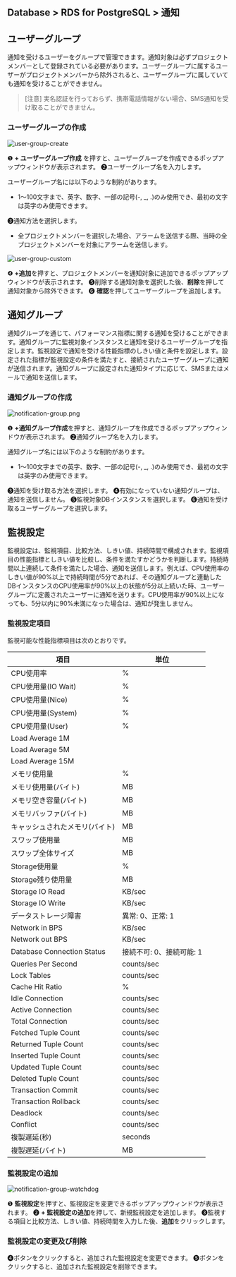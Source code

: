 ## Database > RDS for PostgreSQL > 通知

## ユーザーグループ

通知を受けるユーザーをグループで管理できます。通知対象は必ずプロジェクトメンバーとして登録されている必要があります。ユーザーグループに属するユーザーがプロジェクトメンバーから除外されると、ユーザーグループに属していても通知を受けることができません。

> [注意]
> 実名認証を行っておらず、携帯電話情報がない場合、SMS通知を受け取ることができません。

### ユーザーグループの作成

![user-group-create](https://static-station.ngovc.com/v1/AUTH_3365819a41194e7ca358853f5b2eec52/cdn/prod_rds_postgres/20240813/user-group-create-ja.png)

❶ **+ ユーザーグループ作成** を押すと、ユーザーグループを作成できるポップアップウィンドウが表示されます。
❷ユーザーグループ名を入力します。

ユーザーグループ名には以下のような制約があります。

* 1～100文字まで、英字、数字、一部の記号(-, _, .)のみ使用でき、最初の文字は英字のみ使用できます。

❸通知方法を選択します。

* 全プロジェクトメンバーを選択した場合、アラームを送信する際、当時の全プロジェクトメンバーを対象にアラームを送信します。

![user-group-custom](https://static-station.ngovc.com/v1/AUTH_3365819a41194e7ca358853f5b2eec52/cdn/prod_rds_postgres/20240813/user-group-custom-ja.png)

❹ **+追加**を押すと、プロジェクトメンバーを通知対象に追加できるポップアップウィンドウが表示されます。
❺削除する通知対象を選択した後、**削除**を押して通知対象から除外できます。
❻ **確認**を押してユーザーグループを追加します。

## 通知グループ

通知グループを通じて、パフォーマンス指標に関する通知を受けることができます。通知グループに監視対象インスタンスと通知を受けるユーザーグループを指定します。監視設定で通知を受ける性能指標のしきい値と条件を設定します。設定された指標が監視設定の条件を満たすと、接続されたユーザーグループに通知が送信されます。通知グループに設定された通知タイプに応じて、SMSまたはメールで通知を送信します。

### 通知グループの作成

![notification-group.png](https://static-station.ngovc.com/v1/AUTH_3365819a41194e7ca358853f5b2eec52/cdn/prod_rds_postgres/20240813/notification-group-ja.png)

❶ **+通知グループ作成**を押すと、通知グループを作成できるポップアップウィンドウが表示されます。
❷通知グループ名を入力します。

通知グループ名には以下のような制約があります。

* 1～100文字までの英字、数字、一部の記号(-, _, .)のみ使用でき、最初の文字は英字のみ使用できます。

❸通知を受け取る方法を選択します。
❹有効になっていない通知グループは、通知を送信しません。
❺監視対象DBインスタンスを選択します。
❻通知を受け取るユーザーグループを選択します。

## 監視設定

監視設定は、監視項目、比較方法、しきい値、持続時間で構成されます。監視項目の性能指標としきい値を比較し、条件を満たすかどうかを判断します。持続時間以上連続して条件を満たした場合、通知を送信します。例えば、CPU使用率のしきい値が90%以上で持続時間が5分であれば、その通知グループと連動したDBインスタンスのCPU使用率が90%以上の状態が5分以上続いた時、ユーザーグループに定義されたユーザーに通知を送ります。CPU使用率が90%以上になっても、5分以内に90%未満になった場合は、通知が発生しません。

### 監視設定項目

監視可能な性能指標項目は次のとおりです。

| 項目                         | 単位              |
|----------------------------|-----------------|
| CPU使用率                     | %               |
| CPU使用量(IO Wait)            | %               |
| CPU使用量(Nice)               | %               |
| CPU使用量(System)             | %               |
| CPU使用量(User)               | %               |
| Load Average 1M            |                 |
| Load Average 5M            |                 |
| Load Average 15M           |                 |
| メモリ使用量                     | %               |
| メモリ使用量(バイト)                | MB              |
| メモリ空き容量(バイト)               | MB              |
| メモリバッファ(バイト)               | MB              |
| キャッシュされたメモリ(バイト)           | MB              |
| スワップ使用量                    | MB              |
| スワップ全体サイズ                  | MB              |
| Storage使用量                 | %               |
| Storage残り使用量               | MB              |
| Storage IO Read            | KB/sec          |
| Storage IO Write           | KB/sec          |
| データストレージ障害                 | 異常: 0、正常: 1     |
| Network in BPS             | KB/sec          |
| Network out BPS            | KB/sec          |
| Database Connection Status | 接続不可: 0、接続可能: 1 |
| Queries Per Second         | counts/sec      |
| Lock Tables                | counts/sec      |
| Cache Hit Ratio            | %               |
| Idle Connection            | counts/sec      |
| Active Connection          | counts/sec      |
| Total Connection           | counts/sec      |
| Fetched Tuple Count        | counts/sec      |
| Returned Tuple Count       | counts/sec      |
| Inserted Tuple Count       | counts/sec      |
| Updated Tuple Count        | counts/sec      |
| Deleted Tuple Count        | counts/sec      |
| Transaction Commit         | counts/sec      |
| Transaction Rollback       | counts/sec      |
| Deadlock                   | counts/sec      |
| Conflict                   | counts/sec      |
| 複製遅延(秒)                    | seconds         |
| 複製遅延(バイト)                  | MB              |

### 監視設定の追加

![notification-group-watchdog](https://static-station.ngovc.com/v1/AUTH_3365819a41194e7ca358853f5b2eec52/cdn/prod_rds_postgres/20240813/notification-group-watchdog-ja.png)

❶ **監視設定**を押すと、監視設定を変更できるポップアップウィンドウが表示されます。
❷ **+ 監視設定の追加**を押して、新規監視設定を追加します。
❸監視する項目と比較方法、しきい値、持続時間を入力した後、**追加**をクリックします。

### 監視設定の変更及び削除

❹ボタンをクリックすると、追加された監視設定を変更できます。
❺ボタンをクリックすると、追加された監視設定を削除できます。
